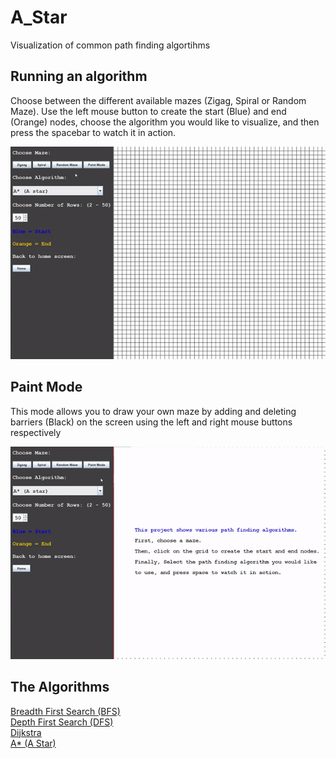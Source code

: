 # A_Star
Visualization of common path finding algortihms

## Running an algorithm
Choose between the different available mazes (Zigag, Spiral or Random Maze). Use the left mouse button to create the start (Blue) and end (Orange) nodes, choose the algorithm you would like to visualize, and then press the spacebar to watch it in action.

![Alt Text](resources/maze.gif)

## Paint Mode
This mode allows you to draw your own maze by adding and deleting barriers (Black) on the screen using the left and right mouse buttons respectively

![Alt Text](resources/paint_mode.gif)

## The Algorithms
[Breadth First Search (BFS)](https://www.geeksforgeeks.org/breadth-first-search-or-bfs-for-a-graph/)  
[Depth First Search (DFS)](https://www.geeksforgeeks.org/depth-first-search-or-dfs-for-a-graph/)  
[Dijkstra](https://www.geeksforgeeks.org/dijkstras-shortest-path-algorithm-greedy-algo-7/)  
[A* (A Star)](https://www.geeksforgeeks.org/a-search-algorithm/)



